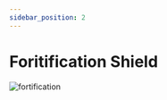 ```yaml
---
sidebar_position: 2
---
```


# Foritification Shield

![fortification](https://vwiki.valorserver.com/api/item/picture/fortification%20shield)
